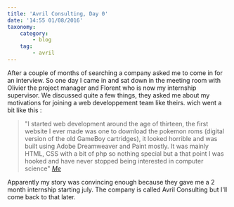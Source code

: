 ```yaml
---
title: 'Avril Consulting, Day 0'
date: '14:55 01/08/2016'
taxonomy:
    category:
        - blog
    tag:
        - avril
---
```


After a couple of months of searching a company asked me to come in for an interview.
So one day I came in and sat down in the meeting room with Olivier the project manager and Florent who is now my internship supervisor.
We discussed quite a few things, they asked me about my motivations for joining a web developpement team like theirs. wich went a bit like this : 
> "I started web development around the age of thirteen, the first website I ever made was one to download the pokemon roms (digital version of the old GameBoy cartridges), it looked horrible and was built using Adobe Dreamweaver and Paint mostly.
It was mainly HTML, CSS with a bit of php so nothing special but a that point I was hooked and have never stopped being interested in computer science"
<cite><a href="#">Me</a></cite>

Apparently my story was convincing enough because they gave me a 2 month internship starting july.
The company is called Avril Consulting but I'll come back to that later.

